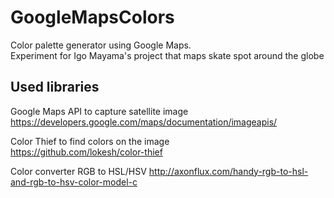 # GoogleMapsColors

Color palette generator using Google Maps.  
Experiment for Igo Mayama's project that maps skate spot around the globe


## Used libraries

Google Maps API to capture satellite image  
https://developers.google.com/maps/documentation/imageapis/

Color Thief to find colors on the image  
https://github.com/lokesh/color-thief 

Color converter RGB to HSL/HSV
http://axonflux.com/handy-rgb-to-hsl-and-rgb-to-hsv-color-model-c